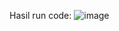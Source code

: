 Hasil run code: ![image](https://github.com/user-attachments/assets/646a4aae-b2ba-4489-ab43-f300c0258837)
